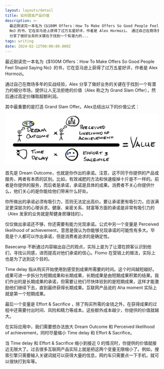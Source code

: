 ```yaml
---
layout: layouts/detail
title: 如何提高产品价值
description: >-
  最近刚读完一本名为《$100M Offers：How To Make Offers So Good People Feel Stupid Saying
  No》的书，它在亚马逊上获得了过万五星好评，作者是 Alex Hormozi。 通过自己在商场多年的实战经验，Alex
  分享了做好业务的关键在于找到一个有潜力的... 
tags: writing
date: 2024-02-12T00:00:00.000Z
---
```

最近刚读完一本名为《$100M Offers：How To Make Offers So Good People Feel Stupid Saying No》的书，它在亚马逊上获得了过万五星好评，作者是 Alex Hormozi。

通过自己在商场多年的实战经验，Alex 分享了做好业务的关键在于找到一个有潜力的细分市场，提供让人无法拒绝的价值（Alex 称之为 Grand Slam Offer），然后通过高定价赚取超额利润。

其中最重要的是打造 Grand Slam Offer。Alex总结出以下的价值公式：

![Formula to increase product value](/static/img/increase-product-value-img-1.jpeg)

首先是 Dream Outcome，也就是你作出的承诺。注意，这不同于你提供的产品或服务，两者有本质的区别。比如，有效减肥的方法和快速瘦掉十斤是不一样的。前者是你提供的服务，而后者是承诺，承诺是具体的成果。消费者不关心你提供什么，他们关心的是你能给他们带来什么好处。

你所做出的承诺必须有吸引力，否则无法定出高价。要让承诺更有吸引力，应该满足更深层次的心理诉求。健康、亲密关系、财富等方面的承诺是非常有吸引力的（Alex 发家的业务就是帮健身房赚钱的）。

仅仅做出承诺还不够，你还需要有能力兑现承诺。公式中另一个变量是 Perceived likelihood of achievement，意思是我认为你能够兑现承诺的可能性有多大。毕竟是个人都可以作出承诺，但是消费者追求的是确定性。

Basecamp 不断通过内容输出自己的观点，实际上是为了让潜在顾客认识到他们，寻找认同感，进而提高对他们承诺的信心。Flomo 在营销上的做法，实际上也是为了达到这个目的。

Time delay 指从购买开始使用到感受到成果所需要的时间。这个时间越短越好。成果可进一步拆分为短期成果和长期成果，长期成果是由短期成果积累的结果。我们作出的是长期成果的承诺，但需要让他们尽快体验到的是短期成果，这样才能激励他们继续下去，直到最终获得长期成果。互联网产品说的 Aha moment 实际上就是第一个短期成果。

最后一个变量是 Effort & Sacrifice ，除了购买所需的金钱之外，在获得成果的过程中还需要付出时间、风险和精力等成本。这些额外成本越少，你提供的价值就越大。

在实际应用中，我们需要想办法放大 Dream Outcome 和 Perceived likelihood of achievement，同时尽量缩小 Time delay 和 Effort & Sacrifice。

当 Time delay 和 Effort & Sacrifice 缩小到接近 0 的情况时，你提供的价值就接近无限大了。过去很多互联网产品实际上就是把这两个变量无限缩小了。例如，搜索引擎只需要输入关键词就可以获得大量的信息，网约车只需要点一下手机，就可以很快打到车等。
